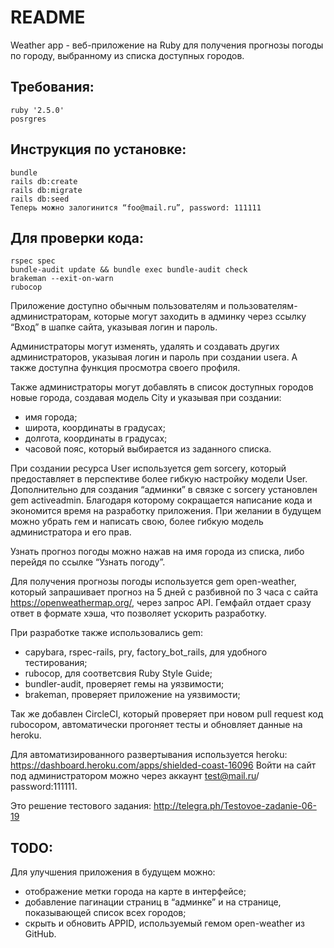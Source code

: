 # README

Weather app - веб-приложение на Ruby для получения прогнозы погоды по городу, выбранному из списка доступных городов. 

## Требования:
```
ruby '2.5.0'
posrgres 
```

## Инструкция по установке:
```
bundle 
rails db:create
rails db:migrate
rails db:seed 
Теперь можно залогинится “foo@mail.ru”, password: 111111
```

## Для проверки кода: 
```
rspec spec
bundle-audit update && bundle exec bundle-audit check
brakeman --exit-on-warn
rubocop 
```

Приложение доступно обычным пользователям и пользователям-администраторам, которые могут заходить в админку через ссылку “Вход” в шапке сайта, указывая логин и пароль.

Администраторы могут изменять, удалять и создавать других администраторов, указывая логин и пароль при создании userа. А также доступна функция просмотра своего профиля.

Также администраторы могут добавлять в список доступных городов новые города, создавая модель City и указывая при создании:
- имя города;
- широта, координаты в градусах;   
- долгота, координаты в градусах;
- часовой пояс, который выбирается из заданного списка.

При создании ресурса User используется gem sorcery, который предоставляет в перспективе более гибкую настройку модели User.
Дополнительно для создания “админки” в связке с sorcery установлен gem activeadmin. Благодаря которому сокращается написание кода и экономится время на разработку приложения. При желании в будущем можно убрать гем и написать свою, более гибкую модель администратора и его прав. 


Узнать прогноз погоды можно нажав на имя города из списка, либо перейдя по ссылке “Узнать погоду”.

Для получения прогнозы погоды используется gem open-weather, который запрашивает прогноз на 5 дней с разбивной по 3 часа с сайта https://openweathermap.org/, через запрос API.
Гемфайл отдает сразу ответ в формате хэша, что позволяет ускорить разработку. 

При разработке также использовались gem:
- capybara, rspec-rails, pry, factory_bot_rails, для удобного тестирования;
- rubocop, для соответсвия Ruby Style Guide;
- bundler-audit, проверяет гемы на уязвимости;
- brakeman, проверяет приложение на уязвимости;

Так же добавлен CircleCI, который проверяет при новом pull request код rubocopом, автоматически прогоняет тесты и обновляет данные на heroku. 

Для автоматизированного развертывания используется heroku:
https://dashboard.heroku.com/apps/shielded-coast-16096
Войти на сайт под администратором можно через аккаунт test@mail.ru/ password:111111.

Это решение тестового задания: http://telegra.ph/Testovoe-zadanie-06-19

## TODO:

Для улучшения приложения в будущем можно:
- отображение метки города на карте в интерфейсе;
- добавление пагинации страниц в “админке” и на странице, показывающей список всех городов;
- скрыть и обновить APPID, используемый гемом open-weather из GitHub.
